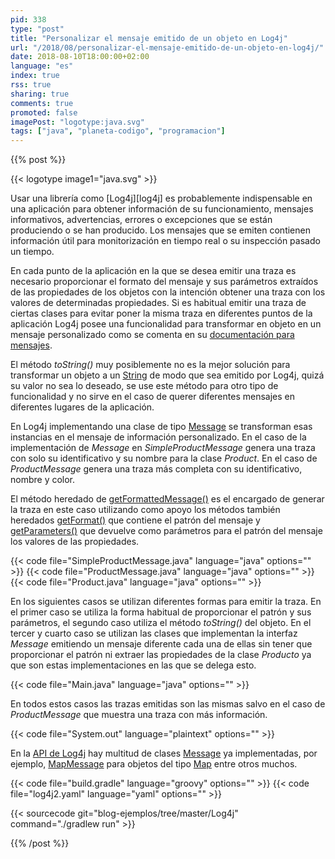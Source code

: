```yaml
---
pid: 338
type: "post"
title: "Personalizar el mensaje emitido de un objeto en Log4j"
url: "/2018/08/personalizar-el-mensaje-emitido-de-un-objeto-en-log4j/"
date: 2018-08-10T18:00:00+02:00
language: "es"
index: true
rss: true
sharing: true
comments: true
promoted: false
imagePost: "logotype:java.svg"
tags: ["java", "planeta-codigo", "programacion"]
---
```


{{% post %}}

{{< logotype image1="java.svg" >}}

Usar una librería como [Log4j][log4j] es probablemente indispensable en una aplicación para obtener información de su funcionamiento, mensajes informativos, advertencias, errores o excepciones que se están produciendo o se han producido. Los mensajes que se emiten contienen información útil para monitorización en tiempo real o su inspección pasado un tiempo.

En cada punto de la aplicación en la que se desea emitir una traza es necesario proporcionar el formato del mensaje y sus parámetros extraídos de las propiedades de los objetos con la intención obtener una traza con los valores de determinadas propiedades. Si es habitual emitir una traza de ciertas clases para evitar poner la misma traza en diferentes puntos de la aplicación Log4j posee una funcionalidad para transformar en objeto en un mensaje personalizado como se comenta en su [documentación para mensajes](https://logging.apache.org/log4j/2.x/manual/messages.html).

El método _toString()_ muy posiblemente no es la mejor solución para transformar un objeto a un [String](javadoc10:java/lang/String.html) de modo que sea emitido por Log4j, quizá su valor no sea lo deseado, se use este método para otro tipo de funcionalidad y no sirve en el caso de querer diferentes mensajes en diferentes lugares de la aplicación.

En Log4j implementando una clase de tipo [Message](http://logging.apache.org/log4j/log4j-2.3/log4j-api/apidocs/org/apache/logging/log4j/message/Message.html) se transforman esas instancias en el mensaje de información personalizado. En el caso de la implementación de _Message_ en _SimpleProductMessage_ genera una traza con solo su identificativo y su nombre para la clase _Product_. En el caso de _ProductMessage_ genera una traza más completa con su identificativo, nombre y color.

El método heredado de [getFormattedMessage()](http://logging.apache.org/log4j/log4j-2.3/log4j-api/apidocs/org/apache/logging/log4j/message/Message.html#getFormattedMessage()) es el encargado de generar la traza en este caso utilizando como apoyo los métodos también heredados [getFormat()](http://logging.apache.org/log4j/log4j-2.3/log4j-api/apidocs/org/apache/logging/log4j/message/Message.html#getFormat()) que contiene el patrón del mensaje y [getParameters()](http://logging.apache.org/log4j/log4j-2.3/log4j-api/apidocs/org/apache/logging/log4j/message/Message.html#getParameters()) que devuelve como parámetros para el patrón del mensaje los valores de las propiedades.

{{< code file="SimpleProductMessage.java" language="java" options="" >}}
{{< code file="ProductMessage.java" language="java" options="" >}}
{{< code file="Product.java" language="java" options="" >}}

En los siguientes casos se utilizan diferentes formas para emitir la traza. En el primer caso se utiliza la forma habitual de proporcionar el patrón y sus parámetros, el segundo caso utiliza el método _toString()_ del objeto. En el tercer y cuarto caso se utilizan las clases que implementan la interfaz _Message_ emitiendo un mensaje diferente cada una de ellas sin tener que proporcionar el patrón ni extraer las propiedades de la clase _Producto_ ya que son estas implementaciones en las que se delega esto.

{{< code file="Main.java" language="java" options="" >}}

En todos estos casos las trazas emitidas son las mismas salvo en el caso de _ProductMessage_ que muestra una traza con más información.

{{< code file="System.out" language="plaintext" options="" >}}

En la [API de Log4j](https://logging.apache.org/log4j/2.x/log4j-api/apidocs/index.html) hay multitud de clases [Message](https://logging.apache.org/log4j/2.x/log4j-api/apidocs/index.html) ya implementadas, por ejemplo, [MapMessage](https://logging.apache.org/log4j/2.x/log4j-api/apidocs/org/apache/logging/log4j/message/MapMessage.html) para objetos del tipo [Map](javadoc10:java/util/Map.html) entre otros muchos.

{{< code file="build.gradle" language="groovy" options="" >}}
{{< code file="log4j2.yaml" language="yaml" options="" >}}

{{< sourcecode git="blog-ejemplos/tree/master/Log4j" command="./gradlew run" >}}

{{% /post %}}
